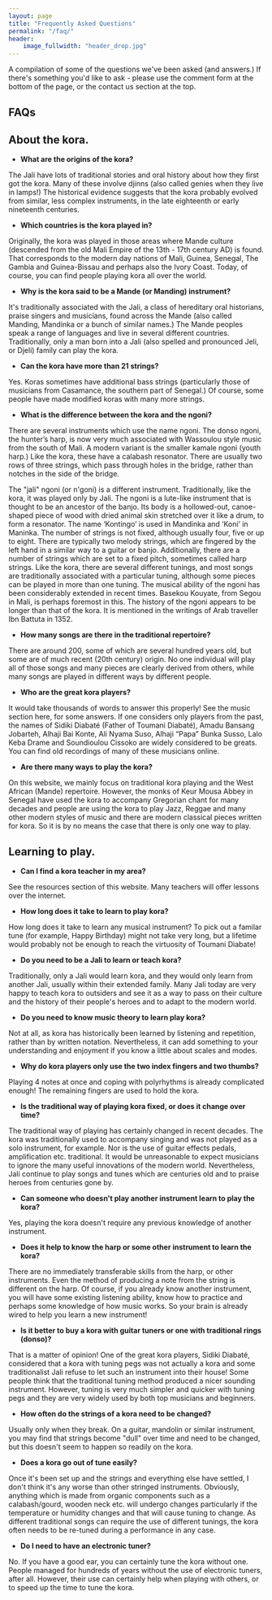 ```yaml
---
layout: page
title: "Frequently Asked Questions"
permalink: "/faq/"
header:
    image_fullwidth: "header_drop.jpg"
---
```

A compilation of some of the questions we've been asked (and answers.) If there's something you'd like to ask - please use the comment form at the bottom of the page, or the contact us section at the top.

## FAQs

## About the kora.

- **What are the origins of the kora?**

The Jali have lots of traditional stories and oral history about how they first got the kora. Many of these involve djinns (also called genies when they live in lamps!) The historical evidence suggests that the kora probably evolved from similar, less complex instruments, in the late eighteenth or early nineteenth centuries.

- **Which countries is the kora played in?**

Originally, the kora was played in those areas where Mande culture (descended from the old Mali Empire of the 13th - 17th century AD) is found. That corresponds to the modern day nations of Mali, Guinea, Senegal, The Gambia and Guinea-Bissau and perhaps also the Ivory Coast. Today, of course, you can find people playing kora all over the world.

- **Why is the kora said to be a Mande (or Manding) instrument?**

It's traditionally associated with the Jali, a class of hereditary oral historians, praise singers and musicians, found across the Mande (also called Manding, Mandinka or a bunch of similar names.) The Mande peoples speak a range of languages and live in several different countries. Traditionally, only a man born into a Jali (also spelled and pronounced Jeli, or Djeli) family can play the kora.

- **Can the kora have more than 21 strings?**

Yes. Koras sometimes have additional bass strings (particularly those of musicians from Casamance, the southern part of Senegal.) Of course, some people have made modified koras with many more strings.

- **What is the difference between the kora and the ngoni?**

There are several instruments which use the name ngoni. The donso ngoni, the hunter’s harp, is now very much associated with Wassoulou style music from the south of Mali. A modern variant is the smaller kamale ngoni (youth harp.) Like the kora, these have a calabash resonator. There are usually two rows of three strings, which pass through holes in the bridge, rather than notches in the side of the bridge. 

The "jali" ngoni (or n'goni) is a different instrument. Traditionally, like the kora, it was played only by Jali. The ngoni is a lute-like instrument that is thought to be an ancestor of the banjo.  Its body is a hollowed-out, canoe-shaped piece of wood with dried animal skin stretched over it like a drum, to form a resonator. The name ‘Kontingo’ is used in Mandinka and ‘Koni’ in Maninka. The number of strings is not fixed, although usually four, five or up to eight. There are typically two melody strings, which are fingered by the left hand in a similar way to a guitar or banjo. Additionally, there are a number of strings which are set to a fixed pitch, sometimes called harp strings. Like the kora, there are several different tunings, and most songs are traditionally associated with a particular tuning, although some pieces can be played in more than one tuning. The musical ability of the ngoni has been considerably extended in recent times. Basekou Kouyate, from Segou in Mali, is perhaps foremost in this. The history of the ngoni appears to be longer than that of the kora. It is mentioned in the writings of Arab traveller Ibn Battuta in 1352.

- **How many songs are there in the traditional repertoire?**

There are around 200, some of which are several hundred years old, but some are of much recent (20th century) origin. No one individual will play all of those songs and many pieces are clearly derived from others, while many songs are played in different ways by different people. 

- **Who are the great kora players?**

It would take thousands of words to answer this properly! See the music section here, for some answers. If one considers only players from the past, the names of Sidiki Diabaté (Father of Toumani Diabaté), Amadu Bansang Jobarteh, Alhaji Bai Konte, Ali Nyama Suso, Alhaji “Papa” Bunka Susso, Lalo Keba Drame and Soundioulou Cissoko are widely considered to be greats. You can find old recordings of many of these musicians online. 

- **Are there many ways to play the kora?**

On this website, we mainly focus on traditional kora playing and the West African (Mande) repertoire. However, the monks of Keur Mousa Abbey in Senegal have used the kora to accompany Gregorian chant for many decades and people are using the kora to play Jazz, Reggae and many other modern styles of music and there are modern classical pieces written for kora. So it is by no means the case that there is only one way to play.

## Learning to play.

- **Can I find a kora teacher in my area?**

See the resources section of this website. Many teachers will offer lessons over the internet.

- **How long does it take to learn to play kora?**

How long does it take to learn any musical instrument? To pick out a familar tune (for example, Happy Birthday) might not take very long, but a lifetime would probably not be enough to reach the virtuosity of Toumani Diabate!

- **Do you need to be a Jali to learn or teach kora?**

Traditionally, only a Jali would learn kora, and they would only learn from another Jali, usually within their extended family. Many Jali today are very happy to teach kora to outsiders and see it as a way to pass on their culture and the history of their people's heroes and to adapt to the modern world.

- **Do you need to know music theory to learn play kora?**

Not at all, as kora has historically been learned by listening and repetition, rather than by written notation. Nevertheless, it can add something to your understanding and enjoyment if you know a little about scales and modes.

- **Why do kora players only use the two index fingers and two thumbs?**

Playing 4 notes at once and coping with polyrhythms is already complicated enough! The remaining fingers are used to hold the kora.

- **Is the traditional way of playing kora fixed, or does it change over time?**

The traditional way of playing has certainly changed in recent decades. The kora was traditionally used to accompany singing and was not played as a solo instrument, for example. Nor is the use of guitar effects pedals, amplification etc. traditional. It would be unreasonable to expect musicians to ignore the many useful innovations of the modern world. Nevertheless, Jali continue to play songs and tunes which are centuries old and to praise heroes from centuries gone by.

- **Can someone who doesn't play another instrument learn to play the kora?**

Yes, playing the kora doesn't require any previous knowledge of another instrument.

- **Does it help to know the harp or some other instrument to learn the kora?**

There are no immediately transferable skills from the harp, or other instruments. Even the method of producing a note from the string is different on the harp. Of course, if you already know another instrument, you will have some existing listening ability, know how to practice and perhaps some knowledge of how music works. So your brain is already wired to help you learn a new instrument!

- **Is it better to buy a kora with guitar tuners or one with traditional rings (donso)?**

That is a matter of opinion! One of the great kora players, Sidiki Diabaté, considered that a kora with tuning pegs was not actually a kora and some traditionalist Jali refuse to let such an instrument into their house! Some people think that the traditional tuning method produced a nicer sounding instrument. However, tuning is very much simpler and quicker with tuning pegs and they are very widely used by both top musicians and beginners.

- **How often do the strings of a kora need to be changed?**

Usually only when they break. On a guitar, mandolin or similar instrument, you may find that strings become "dull" over time and need to be changed, but this doesn't seem to happen so readily on the kora.

- **Does a kora go out of tune easily?**

Once it's been set up and the strings and everything else have settled, I don't think it's any worse than other stringed instruments. Obviously, anything which is made from organic components such as a calabash/gourd, wooden neck etc. will undergo changes particularly if the temperature or humidity changes and that will cause tuning to change. As different traditional songs can require the use of different tunings, the kora often needs to be re-tuned during a performance in any case.

- **Do I need to have an electronic tuner?**

No. If you have a good ear, you can certainly tune the kora without one. People managed for hundreds of years without the use of electronic tuners, after all. However, their use can certainly help when playing with others, or to speed up the time to tune the kora.
